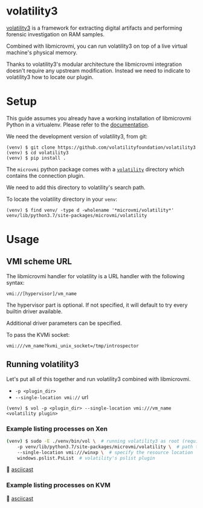 # volatility3

[volatility3](https://github.com/volatilityfoundation/volatility3) is a framework for extracting digital artifacts and performing forensic investigation
on RAM samples.

Combined with libmicrovmi, you can run volatility3 on top of a live virtual machine's physical memory.

Thanks to volatility3's modular architecture the libmicrovmi integration doesn't require any upstream modification.
Instead we need to indicate to volatility3 how to locate our plugin.

# Setup

This guide assumes you already have a working installation of libmicrovmi Python in a virtualenv.
Please refer to the [documentation](https://wenzel.github.io/libmicrovmi/tutorial/installation.html).

We need the development version of volatility3, from git:

~~~
(venv) $ git clone https://github.com/volatilityfoundation/volatility3
(venv) $ cd volatility3
(venv) $ pip install .
~~~

The `microvmi` python package comes with a [`volatility`](https://github.com/Wenzel/libmicrovmi/tree/master/python/microvmi/volatility)
directory which contains the connection plugin.

We need to add this directory to volatility's search path.

To locate the volatility directory in your `venv`:

~~~
(venv) $ find venv/ -type d -wholename '*microvmi/volatility*'
venv/lib/python3.7/site-packages/microvmi/volatility
~~~

# Usage

## VMI scheme URL

The libmicrovmi handler for volatility is a URL handler with the following syntax:

    vmi://[hypervisor]/vm_name

The hypervisor part is optional. If not specified, it will default to try every builtin driver available.

Additional driver parameters can be specified.

To pass the KVMi socket:

    vmi:///vm_name?kvmi_unix_socket=/tmp/introspector

## Running volatility3

Let's put all of this together and run volatility3 combined with libmicrovmi.

- `-p <plugin_dir>`
- `--single-location vmi://` url

~~~
(venv) $ vol -p <plugin_dir> --single-location vmi:///vm_name <volatility plugin>
~~~

### Example listing processes on Xen

~~~bash
(venv) $ sudo -E ./venv/bin/vol \  # running volatility3 as root (required by the Xen driver)
    -p venv/lib/python3.7/site-packages/microvmi/volatility \  # path to the microvmi connection plugin
    --single-location vmi:///winxp \  # specify the resource location
    windows.pslist.PsList  # volatility's pslist plugin
~~~

🎥 [asciicast](https://asciinema.org/a/6YOXUkEwt53uYcU5rXxoWaFLq)

### Example listing processes on KVM

🎥 [asciicast](https://asciinema.org/a/DTyjM0rnq26RYbFX7hbS7jXvP)
